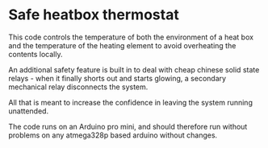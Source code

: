 # Safe heatbox thermostat
This code controls the temperature of both the environment of a heat box and the temperature of the heating element to avoid overheating the contents locally.

An additional safety feature is built in to deal with cheap chinese solid state relays - when it finally shorts out and starts glowing, a secondary mechanical relay
disconnects the system.

All that is meant to increase the confidence in leaving the system running unattended.

The code runs on an Arduino pro mini, and should therefore run without problems on any atmega328p based arduino without changes.
